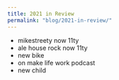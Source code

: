 ```yaml
---
title: 2021 in Review
permalink: "blog/2021-in-review/"
---
```


- mikestreety now 11ty
- ale house rock now 11ty
- new bike
- on make life work podcast
- new child
